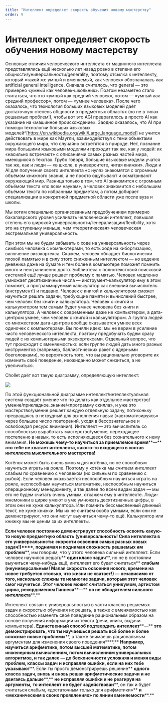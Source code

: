 ```yaml
---
title: "Интеллект определяет скорость обучения новому мастерству"
order: 9
---
```


# Интеллект определяет скорость обучения новому мастерству

Основные отличия человеческого интеллекта от машинного интеллекта представлялись ещё несколько лет назад ровно в степени его общности/универсальности/generality, поэтому отсылка к интеллекту, который «такой же умный и вменяемый, как человек» обозначалась как artificial general intelligence. Сначала считалось, что general — это примерно «умный как человек-школьник». Поэтом незаметно стало считаться, что это «умный как средний человек», потом — «умный как средний профессор», потом — «умнее человека». После чего оказалось, что технология больших языковых моделей даёт достаточную степень общности в предметных областях (но не в типах решаемых проблем!), чтобы вот это AGI превратилось в просто AI как указание на «машинное происхождение». Заодно оказалось, что AI при помощи технологии больших языковых моделей^[<https://en.wikipedia.org/wiki/Large_language_model>] не учится действовать в мире как Маугли, взаимодействуя с теми объектами окружающего мира, что случайно встретятся в природе. Нет, познание мира большими языковыми моделями проходит так же, как у людей: их «насильно встречают» с описаниями самых разных частей мира, имеющихся в текстах. Грубо говоря, большие языковые модели учатся так же, как и люди — «в школе, в университете, читая книжки». Люди и AI для получения своего интеллекта «с нуля» знакомятся с огромным объёмом книжного знания, а не просто ощупывают и осматривают окружающий мир. Разница только в том, что AI знакомится с огромным объёмом текста «по всем наукам», а человек знакомится с небольшим объёмом текста по избранным предметам, а потом добирает специализации в конкретной предметной области уже после вуза и школы.

Мы хотим специально организованным предобучением примерно бакалаврского уровня усиливать человеческий интеллект, повышая степень его широкой универсальности/генерализации/flexibility, хотя это на ступеньку меньше, чем «теоретическая» человеческая экстремальная универсальность.

При этом мы не будем забывать о ходе на универсальность через симбиоз человека с компьютерами, то есть ходе на киборгизацию, включение экзокортекса. Скажем, человек обладает биологически плохой памятью и в силу этого сниженным интеллектом — но ведение дневника даже на бумаге и тем более в компьютере поможет помнить много и неограниченно долго. Библиотека с полнотекстовой поисковой системой ещё лучше решает проблему с памятью. Человек медленно умножает десятизначные числа — инструмент-калькулятор ему в этом поможет, а программируемый калькулятор как внешний вычислитель (инструмент!) и подавно. Человек с книгой и калькулятором сможет научиться решать задачи, требующие памяти и вычислений быстрее, чем человек без книги и калькулятора. Человек с книгой и калькулятором тем самым будет умнее человека без книги и калькулятора. А человек с современным даже не компьютером, а дата-центром умнее, чем человек с книгой и калькулятором. А группа людей со множеством дата-центров вообще оказывается умнее всех одиночек с компьютерами. Вы поняли идею: мы не верим в усиление чисто человеческого интеллекта, поэтому предобучать будем сразу людей с их компьютерными экзокортексами. Отдельный вопрос, что тут происходит с вменяемостью: если группе людей дать много разных инструментов (например, баллистических ракет с ядерными боеголовками), то вероятность того, что вы рационально уговорите их изменить своё поведение, неожиданно может снизиться, а не увеличиться.

Chollet даёт вот такую диаграмму, определяющую интеллект:

![](/ru/intellect-stack/5.png)

По этой функциональной диаграмме интеллект/интеллектуальная система создаёт умение что-то делать как отдельное мастерство/умение/прикладное\_знание/«программу скилла», и уже это мастерство/умение решает каждую отдельную задачу, потихоньку превращаясь в нетрудный для выполнения навык («автоматизируясь» через большое число повторений, уходя в бессознательное и освобождая ресурс внимания). Интеллект — это вычислитель со способностью выработать мастерство/умение, переходящее постепенно в навык, то есть исполняющееся без сознательного к нему внимания. **Не можешь чему-то научиться за приемлемое время****—** **это тебе не хватает интеллекта, какого-то входящего в состав интеллекта мыслительного мастерства!**

Котёнок может быть очень умным для котёнка, но не способным научиться играть на рояле. Поэтому у котёнка мы считаем интеллект слабым по сравнению с человеком (но сильным по сравнению с рыбой). Если человек оказывается неспособным научиться играть на рояле, неспособным научиться математике, неспособным научиться операционному менеджменту, и так далее по всем видам задач — мы его не будем считать очень умным, откажем ему в интеллекте. Люди-мнемоники в цирке умеют в уме умножать десятизначные цифры, в этом они не хуже калькулятора. Или помнить бессмысленный длинный текст, не хуже книжки. Мы их не считаем особо умными, если они не демонстрируют, что они могут выучиться чему-то ещё. Калькулятор или книжку мы не ценим за их интеллекты.

**Если человек постоянно демонстрирует способность освоить какую-то новую предметную область** **(универсальность! Сила интеллекта в его универсальности: скорости освоения самых разных новых задач!)****, поднимая и поднимая сложность решаемых им** **проблем****, мы говорим, что у этого человека сильный интеллект. Если человек научился решать** **один класс задач****, но не в состоянии выучиться чему-нибудь ещё, интеллект его будет считаться** **слабым (неуниверсальным! Малая скорость освоения нового, времени на новое требуется столько, что жизни не хватает!) —** **независимо от того, насколько сложны те немногие задачи, которым этот человек смог научиться. Этот человек может считаться уникумом, артистом цирка, рекордсменом Гиннеса****—** **но не обладателем сильного интеллекта****.**

Интеллект связан с универсальностью в части классов решаемых задач и скоростью обучения их решать, а также с вменяемостью как способностью изменять своё поведение рациональным образом на основе получения информации из текста (речи, книги, выдачи компьютера). **Единственный способ подтвердить интеллект****—** **это демонстрировать, что ты научаешься решать всё более и более сложные** **новые проблемы****, а также внимаешь рациональным аргументам для изменения своего поведения****.** **Например, н****аучиться арифметике, потом высшей математике, потом инженерным вычислениям****, потом вычислениям универсальных алгоритмов, и так далее — до бесконечности усложняя и меняя виды проблем, классы задач** **и исправляя ошибки, если на них тебе указывают****. Если ты просто демонстрируешь решение** **одного класса** **задач, вновь и вновь решая арифметические задачи** **и не двигаясь дальше****,** **не исправляя ошибки и не реагируя на аргументы,** **то интеллект** **не будет** **задействован****, он так и будет считаться слабым, «достаточным только для арифметики»** **и «механическим в своих проявлениях» по линии вменяемости****.**